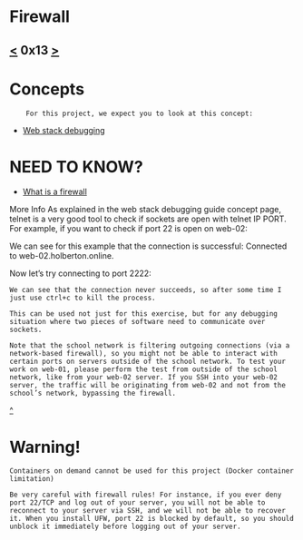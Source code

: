 # Firewall
[<](https://github.com/TheeKingZa/alx-system_engineering-devops/tree/master/0x11-what_happens_when_your_type_google_com_in_your_browser_and_press_enter/README.md) 0x13 [>](https://github.com/TheeKingZa/alx-system_engineering-devops/tree/master/attack_is_the_best_defense/README.md)
---

# Concepts
        For this project, we expect you to look at this concept:

* [Web stack debugging](https://github.com/TheeKingZa/alx-system_engineering-devops/tree/master/0x0D-web_stack_debugging_0/README.md)


# NEED TO KNOW?
* [What is a firewall](https://en.wikipedia.org/wiki/Firewall_%28computing%29)

More Info
As explained in the web stack debugging guide concept page, telnet is a very good tool to check if sockets are open with telnet IP PORT. For example, if you want to check if port 22 is open on web-02:


We can see for this example that the connection is successful: Connected to web-02.holberton.online.

Now let’s try connecting to port 2222:


    We can see that the connection never succeeds, so after some time I just use ctrl+c to kill the process.

    This can be used not just for this exercise, but for any debugging situation where two pieces of software need to communicate over sockets.

    Note that the school network is filtering outgoing connections (via a network-based firewall), so you might not be able to interact with certain ports on servers outside of the school network. To test your work on web-01, please perform the test from outside of the school network, like from your web-02 server. If you SSH into your web-02 server, the traffic will be originating from web-02 and not from the school’s network, bypassing the firewall.


[^](#need-to-know)


# Warning!
    Containers on demand cannot be used for this project (Docker container limitation)

    Be very careful with firewall rules! For instance, if you ever deny port 22/TCP and log out of your server, you will not be able to reconnect to your server via SSH, and we will not be able to recover it. When you install UFW, port 22 is blocked by default, so you should unblock it immediately before logging out of your server.
